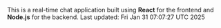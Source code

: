 This is a real-time chat application built using **React** for the frontend and **Node.js** for the backend.
Last updated: Fri Jan 31 07:07:27 UTC 2025
